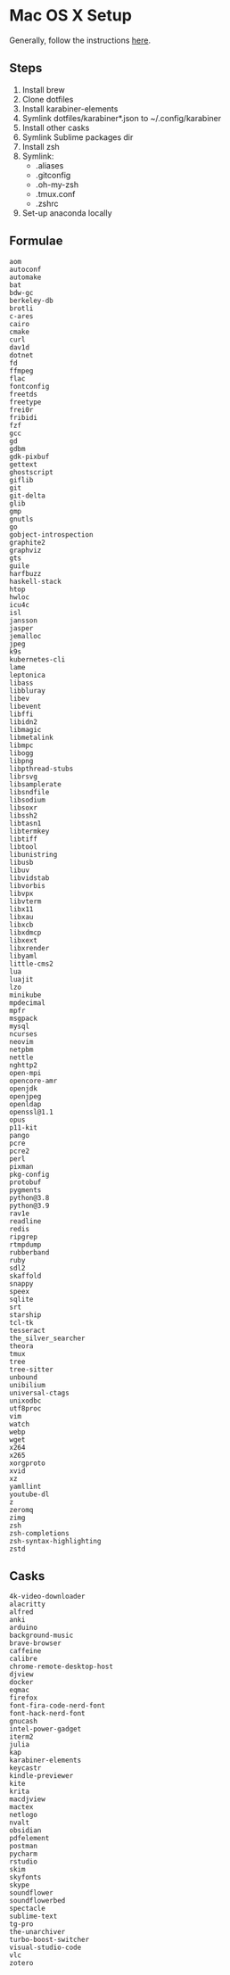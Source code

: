 # Mac OS X Setup
Generally, follow the instructions [here](http://sourabhbajaj.com/mac-setup/).

## Steps

1.  Install brew
3.  Clone dotfiles
4.  Install karabiner-elements
5.  Symlink dotfiles/karabiner*.json to ~/.config/karabiner
6.  Install other casks
7.  Symlink Sublime packages dir
8.  Install zsh
9.  Symlink:
    *   .aliases
    *   .gitconfig
    *   .oh-my-zsh
    *   .tmux.conf
    *   .zshrc
10. Set-up anaconda locally

## Formulae
```
aom
autoconf
automake
bat
bdw-gc
berkeley-db
brotli
c-ares
cairo
cmake
curl
dav1d
dotnet
fd
ffmpeg
flac
fontconfig
freetds
freetype
frei0r
fribidi
fzf
gcc
gd
gdbm
gdk-pixbuf
gettext
ghostscript
giflib
git
git-delta
glib
gmp
gnutls
go
gobject-introspection
graphite2
graphviz
gts
guile
harfbuzz
haskell-stack
htop
hwloc
icu4c
isl
jansson
jasper
jemalloc
jpeg
k9s
kubernetes-cli
lame
leptonica
libass
libbluray
libev
libevent
libffi
libidn2
libmagic
libmetalink
libmpc
libogg
libpng
libpthread-stubs
librsvg
libsamplerate
libsndfile
libsodium
libsoxr
libssh2
libtasn1
libtermkey
libtiff
libtool
libunistring
libusb
libuv
libvidstab
libvorbis
libvpx
libvterm
libx11
libxau
libxcb
libxdmcp
libxext
libxrender
libyaml
little-cms2
lua
luajit
lzo
minikube
mpdecimal
mpfr
msgpack
mysql
ncurses
neovim
netpbm
nettle
nghttp2
open-mpi
opencore-amr
openjdk
openjpeg
openldap
openssl@1.1
opus
p11-kit
pango
pcre
pcre2
perl
pixman
pkg-config
protobuf
pygments
python@3.8
python@3.9
rav1e
readline
redis
ripgrep
rtmpdump
rubberband
ruby
sdl2
skaffold
snappy
speex
sqlite
srt
starship
tcl-tk
tesseract
the_silver_searcher
theora
tmux
tree
tree-sitter
unbound
unibilium
universal-ctags
unixodbc
utf8proc
vim
watch
webp
wget
x264
x265
xorgproto
xvid
xz
yamllint
youtube-dl
z
zeromq
zimg
zsh
zsh-completions
zsh-syntax-highlighting
zstd
```

## Casks
```
4k-video-downloader
alacritty
alfred
anki
arduino
background-music
brave-browser
caffeine
calibre
chrome-remote-desktop-host
djview
docker
eqmac
firefox
font-fira-code-nerd-font
font-hack-nerd-font
gnucash
intel-power-gadget
iterm2
julia
kap
karabiner-elements
keycastr
kindle-previewer
kite
krita
macdjview
mactex
netlogo
nvalt
obsidian
pdfelement
postman
pycharm
rstudio
skim
skyfonts
skype
soundflower
soundflowerbed
spectacle
sublime-text
tg-pro
the-unarchiver
turbo-boost-switcher
visual-studio-code
vlc
zotero
```

